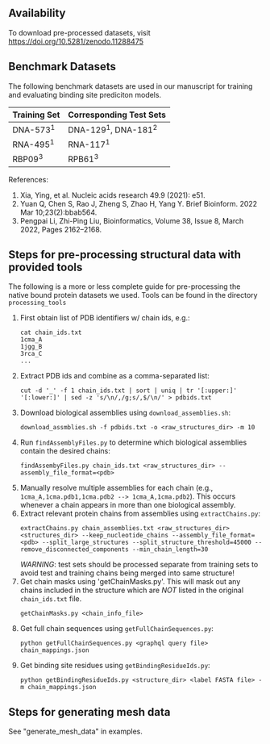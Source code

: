 ## Availability
To download pre-processed datasets, visit https://doi.org/10.5281/zenodo.11288475

## Benchmark Datasets
The following benchmark datasets are used in our manuscript for training and evaluating binding site prediciton models.

| Training Set | Corresponding Test Sets |
| ----------- | ----------- |
| DNA-573<sup>1</sup> | DNA-129<sup>1</sup>, DNA-181<sup>2</sup> |
| RNA-495<sup>1</sup> | RNA-117<sup>1</sup> |
| RBP09<sup>3</sup> | RPB61<sup>3</sup>  |

References:
1. Xia, Ying, et al. Nucleic acids research 49.9 (2021): e51.
2. Yuan Q, Chen S, Rao J, Zheng S, Zhao H, Yang Y. Brief Bioinform. 2022 Mar 10;23(2):bbab564.
3. Pengpai Li, Zhi-Ping Liu, Bioinformatics, Volume 38, Issue 8, March 2022, Pages 2162–2168.

## Steps for pre-processing structural data with provided tools
The following is a more or less complete guide for pre-processing the native bound protein datasets we used. Tools can be found in the directory `processing_tools`


1. First obtain list of PDB identifiers w/ chain ids, e.g.:	
	```
	cat chain_ids.txt	
	1cma_A
	1jgg_B
	3rca_C
	...
	```
2. Extract PDB ids and combine as a comma-separated list:
	```
	cut -d '_' -f 1 chain_ids.txt | sort | uniq | tr '[:upper:]' '[:lower:]' | sed -z 's/\n/,/g;s/,$/\n/' > pdbids.txt
 	```
4. Download biological assemblies using `download_assemblies.sh`:
	```
	download_assmblies.sh -f pdbids.txt -o <raw_structures_dir> -m 10
 	```
6. Run `findAssemblyFiles.py` to determine which biological assemblies contain the desired chains: 
	```
	findAssembyFiles.py chain_ids.txt <raw_structures_dir> --assembly_file_format=<pdb>
 	```
8. Manually resolve multiple assemblies for each chain (e.g., `1cma_A,1cma.pdb1,1cma.pdb2 --> 1cma_A,1cma.pdb2`). This occurs whenever a chain appears in more than one biological assembly.
9. Extract relevant protein chains from assemblies using `extractChains.py`: 
	```
	extractChains.py chain_assemblies.txt <raw_structures_dir> <structures_dir> --keep_nucleotide_chains --assembly_file_format=<pdb> --split_large_structures --split_structure_threshold=45000 --remove_disconnected_components --min_chain_length=30
 	```
	*WARNING*: test sets should be processed separate from training sets to avoid test and training chains being merged into same structure!
11. Get chain masks using 'getChainMasks.py'. This will mask out any chains included in the structure which are *NOT*  listed in the original `chain_ids.txt` file. 
	```
	getChainMasks.py <chain_info_file>
 	```
13. Get full chain sequences using `getFullChainSequences.py`: 
	```
	python getFullChainSequences.py <graphql query file> chain_mappings.json
 	```
15. Get binding site residues using `getBindingResidueIds.py`:
	```
	python getBindingResidueIds.py <structure_dir> <label FASTA file> -m chain_mappings.json
 	```
## Steps for generating mesh data
See "generate_mesh_data" in examples.
